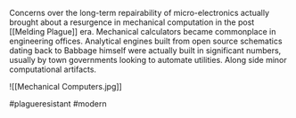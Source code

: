 Concerns over the long-term repairability of micro-electronics actually brought about a resurgence in mechanical computation in the post [[Melding Plague]] era. Mechanical calculators became commonplace in engineering offices. Analytical engines built from open source schematics dating back to Babbage himself were actually built in significant numbers, usually by town governments looking to automate utilities. Along side minor computational artifacts.

![[Mechanical Computers.jpg]]

#plagueresistant #modern